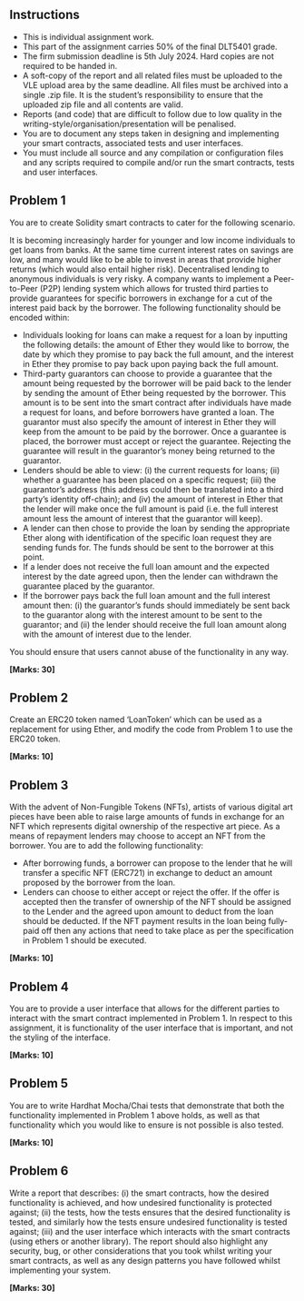 ## Instructions

- This is individual assignment work.
- This part of the assignment carries 50% of the final DLT5401 grade.
- The firm submission deadline is 5th July 2024. Hard copies are not required to be handed in.
- A soft-copy of the report and all related files must be uploaded to the VLE upload area by the same deadline. All files must be archived into a single .zip file. It is the student’s responsibility to ensure that the uploaded zip file and all contents are valid.
- Reports (and code) that are difficult to follow due to low quality in the writing-style/organisation/presentation will be penalised.
- You are to document any steps taken in designing and implementing your smart contracts, associated tests and user interfaces.
- You must include all source and any compilation or configuration files and any scripts required to compile and/or run the smart contracts, tests and user interfaces.
 
## Problem 1

You are to create Solidity smart contracts to cater for the following scenario.

It is becoming increasingly harder for younger and low income individuals to get loans from banks. At the same time current interest rates on savings are low, and many would like to be able to invest in areas that provide higher returns (which would also entail higher risk). Decentralised lending to anonymous individuals is very risky. A company wants to implement a Peer-to-Peer (P2P) lending system which allows for trusted third parties to provide guarantees for specific borrowers in exchange for a cut of the interest paid back by the borrower.
The following functionality should be encoded within:

- Individuals looking for loans can make a request for a loan by inputting the following details: the amount of Ether they would like to borrow, the date by which they promise to pay back the full amount, and the interest in Ether they promise to pay back upon paying back the full amount.
- Third-party guarantors can choose to provide a guarantee that the amount being requested by the borrower will be paid back to the lender by sending the amount of Ether being requested by the borrower. This amount is to be sent into the smart contract after individuals have made a request for loans, and before borrowers have granted a loan. The guarantor must also specify the amount of interest in Ether they will keep from the amount to be paid by the borrower. Once a guarantee is placed, the borrower must accept or reject the guarantee. Rejecting the guarantee will result in the guarantor’s money being returned to the guarantor.
- Lenders should be able to view: (i) the current requests for loans; (ii) whether a guarantee has been placed on a specific request; (iii) the guarantor’s address (this address could then be translated into a third party’s identity off-chain); and (iv) the amount of interest in Ether that the lender will make once the full amount is paid (i.e. the full interest amount less the amount of interest that the guarantor will keep).
- A lender can then chose to provide the loan by sending the appropriate Ether along with identification of the specific loan request they are sending funds for. The funds should be sent to the borrower at this point.
- If a lender does not receive the full loan amount and the expected interest by the date agreed upon, then the lender can withdrawn the guarantee placed by the guarantor.
- If the borrower pays back the full loan amount and the full interest amount then: (i) the guarantor’s funds should immediately be sent back to the guarantor along with the interest amount to be sent to the guarantor; and (ii) the lender should receive the full loan amount along with the amount of interest due to the lender.

You should ensure that users cannot abuse of the functionality in any way.

**[Marks: 30]**

## Problem 2

Create an ERC20 token named ‘LoanToken’ which can be used as a replacement for using Ether, and modify the code from Problem 1 to use the ERC20 token.

**[Marks: 10]**
 
## Problem 3

With the advent of Non-Fungible Tokens (NFTs), artists of various digital art pieces have been able to raise large amounts of funds in exchange for an NFT which represents digital ownership of the respective art piece. As a means of repayment lenders may choose to accept an NFT from the borrower. You are to add the following functionality:

- After borrowing funds, a borrower can propose to the lender that he will transfer a specific NFT (ERC721) in exchange to deduct an amount proposed by the borrower from the loan.
- Lenders can choose to either accept or reject the offer. If the offer is accepted then the transfer of ownership of the NFT should be assigned to the Lender and the agreed upon amount to deduct from the loan should be deducted. If the NFT payment results in the loan being fully-paid off then any actions that need to take place as per the specification in Problem 1 should be executed.

**[Marks: 10]**

## Problem 4

You are to provide a user interface that allows for the different parties to interact with the smart contract implemented in Problem 1. In respect to this assignment, it is functionality of the user interface that is important, and not the styling of the interface.

**[Marks: 10]**

## Problem 5

You are to write Hardhat Mocha/Chai tests that demonstrate that both the functionality implemented in Problem 1 above holds, as well as that functionality which you would like to ensure is not possible is also tested.

**[Marks: 10]**

## Problem 6

Write a report that describes: (i) the smart contracts, how the desired functionality is achieved, and how undesired functionality is protected against; (ii) the tests, how the tests ensures that the desired functionality is tested, and similarly how the tests ensure undesired functionality is tested against; (iii) and the user interface which interacts with the smart contracts (using ethers or another library).
The report should also highlight any security, bug, or other considerations that you took whilst writing your smart contracts, as well as any design patterns you have followed whilst implementing your system.

**[Marks: 30]**

